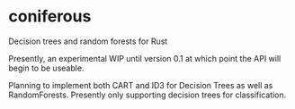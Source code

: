 # coniferous
Decision trees and random forests for Rust

Presently, an experimental WIP until version 0.1 at which point the API will begin to be useable.

Planning to implement both CART and ID3 for Decision Trees as well as RandomForests. Presently only supporting decision trees for classification.